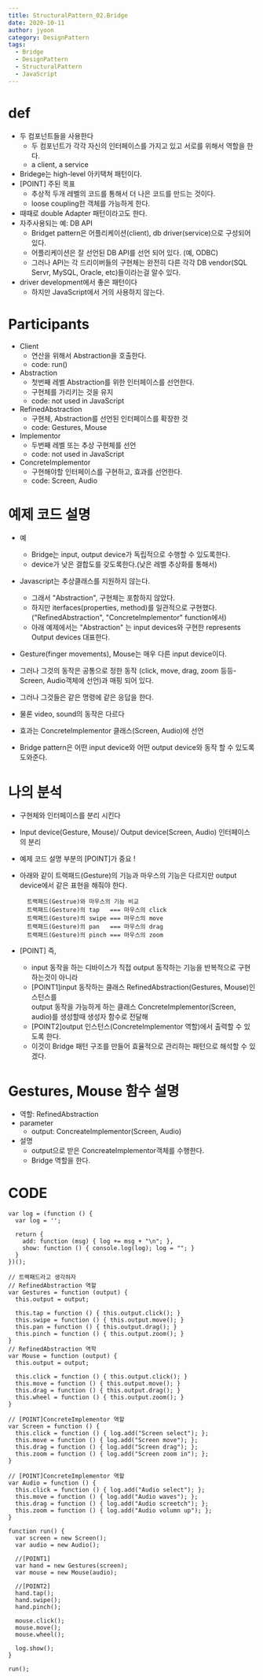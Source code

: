```yaml
---
title: StructuralPattern_02.Bridge
date: 2020-10-11
author: jyoon
category: DesignPattern
tags:
  - Bridge
  - DesignPattern
  - StructuralPattern
  - JavaScript
---
```


# def
  * 두 컴포넌트들을 사용한다
    - 두 컴포넌트가 각각 자신의 인터페이스를 가지고 있고 서로를 위해서 역할을 한다.
    - a client, a service
  * Bridege는 high-level 아키택쳐 패턴이다.
  * [POINT] 주된 목표
    - 추상적 두개 레벨의 코드를 통해서 더 나은 코드를 만드는 것이다.
    - loose coupling한 객체를 가능하게 한다.
  * 때때로 double Adapter 패턴이라고도 한다.
  * 자주사용되는 예: DB API
      - Bridget pattern은 어플리케이션(client), db driver(service)으로 구성되어 있다.
      - 어플리케이션은 잘 선언된 DB API를 선언 되어 있다. (예, ODBC)
      - 그러나 API는 각 드리이버들의 구현체는 완전히 다른 각각 DB vendor(SQL Servr, MySQL, Oracle, etc)들이라는걸 알수 있다.
  * driver development에서 좋은 패턴이다
      - 하지만 JavaScript에서 거의 사용하지 않는다.

# Participants
  * Client
      - 연산을 위해서 Abstraction을 호출한다.
      - code: run()
  * Abstraction
      - 첫번째 레벨 Abstraction를 위한 인터페이스를 선언한다.
      - 구현체를 가리키는 것을 유지 
      - code: not used in JavaScript
  * RefinedAbstraction
      - 구현체, Abstraction를 선언된 인터페이스를 확장한 것
      - code: Gestures, Mouse
  * Implementor
      - 두번째 레벨 또는 추상 구현체를 선언
      - code: not used in JavaScript
  * ConcreteImplementor
      - 구현해야할 인터페이스를 구현하고, 효과를 선언한다.
      - code: Screen, Audio
      

# 예제 코드 설명 
  * 예
      - Bridge는 input, output device가 독립적으로 수행할 수 있도록한다.
      - device가 낮은 결합도를 갖도록한다.(낮은 레벨 추상화를 통해서)

  * Javascript는 추상클래스를 지원하지 않는다.
      - 그래서 "Abstraction", 구현체는 포함하지 않았다. 
      - 하지만 iterfaces(properties, method)를 일관적으로 구현했다.("RefinedAbstraction", "ConcreteImplementor" function에서)
      - 아래 예제에서는 "Abstraction" 는 input devices와 구현한 represents Output devices 대표한다.

  * Gesture(finger movements), Mouse는 매우 다른 input device이다. 
  * 그러나 그것의 동작은 공통으로 정한 동작
    (click, move, drag, zoom 등등-Screen, Audio객체에 선언)과 매핑 되어 있다. 
  * 그러나 그것들은 같은 명령에 같은 응답을 한다.
  * 물론 video, sound의 동작은 다르다
  * 효과는 ConcreteImplementor 클래스(Screen, Audio)에 선언
  * Bridge pattern은 어떤 input device와 어떤 output device와 동작 할 수 있도록 도와준다.

# 나의 분석
  * 구현체와 인터페이스를 분리 시킨다  
  * Input device(Gesture, Mouse)/ Output device(Screen, Audio) 인터페이스의 분리  
  
  * 예제 코드 설명 부분의 [POINT]가 중요 !  
  * 아래와 같이 트랙패드(Gesture)의 기능과 마우스의 기능은 다르지만
    output device에서 같은 표현을 해줘야 한다.
    ```
      트랙패드(Gestrue)와 마우스의 기능 비교
      트랙패드(Gesture)의 tap   === 마우스의 click
      트랙패드(Gesture)의 swipe === 마우스의 move
      트랙패드(Gesture)의 pan   === 마우스의 drag
      트랙패드(Gesture)의 pinch === 마우스의 zoom
    ```
  * [POINT] 즉,  
    - input 동작을 하는 디바이스가 직접 output 동작하는 기능을 반복적으로 구현하는것이 아니라 
    - [POINT1]input 동작하는 클래스 RefinedAbstraction(Gestures, Mouse)인스턴스를   
      output 동작을 가능하게 하는 클래스 ConcreteImplementor(Screen, audio)를 생성할때 생성자 함수로 전달해 
    - [POINT2]output 인스턴스(ConcreteImplementor 역할)에서 출력할 수 있도록 한다.
    - 이것이 Bridge 패턴 구조를 만들어 효율적으로 관리하는 패턴으로 해석할 수 있겠다.

#  Gestures, Mouse 함수 설명
  * 역할: RefinedAbstraction
  * parameter
    - output: ConcreateImplementor(Screen, Audio)
  * 설명 
    - output으로 받은 ConcreateImplementor객체를 수행한다.
    - Bridge 역할을 한다.

# CODE
```JS
var log = (function () {
  var log = '';

  return {
    add: function (msg) { log += msg + "\n"; },
    show: function () { console.log(log); log = ""; }
  }
})();

// 트랙패드라고 생각하자
// RefinedAbstraction 역할
var Gestures = function (output) {
  this.output = output;

  this.tap = function () { this.output.click(); }
  this.swipe = function () { this.output.move(); }
  this.pan = function () { this.output.drag(); }
  this.pinch = function () { this.output.zoom(); }
}
// RefinedAbstraction 역학
var Mouse = function (output) {
  this.output = output;

  this.click = function () { this.output.click(); }
  this.move = function () { this.output.move(); }
  this.drag = function () { this.output.drag(); }
  this.wheel = function () { this.output.zoom(); }
}

// [POINT]ConcreteImplementor 역할
var Screen = function () {
  this.click = function () { log.add("Screen select"); };
  this.move = function () { log.add("Screen move"); };
  this.drag = function () { log.add("Screen drag"); };
  this.zoom = function () { log.add("Screen zoom in"); };
}

// [POINT]ConcreteImplementor 역할
var Audio = function () {
  this.click = function () { log.add("Audio select"); };
  this.move = function () { log.add("Audio waves"); };
  this.drag = function () { log.add("Audio screetch"); };
  this.zoom = function () { log.add("Audio volumn up"); };
}

function run() {
  var screen = new Screen();
  var audio = new Audio();

  //[POINT1]
  var hand = new Gestures(screen);
  var mouse = new Mouse(audio);

  //[POINT2]
  hand.tap();
  hand.swipe();
  hand.pinch();

  mouse.click();
  mouse.move();
  mouse.wheel();

  log.show();
}

run();
```